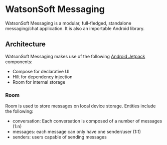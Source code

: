 # WatsonSoft Messaging

WatsonSoft Messaging is a modular, full-fledged, standalone messaging/chat application. It is
also an importable Android library.

## Architecture
WatsonSoft Messaging makes use of the following [Android Jetpack](https://developer.android.com/jetpack/) components:
* Compose for declarative UI
* Hilt for dependency injection
* Room for internal storage

### Room
Room is used to store messages on local device storage. Entities include the following:
* conversation: Each conversation is composed of a number of messages (1:n)
* messages: each message can only have one sender/user (1:1)
* senders: users capable of sending messages 
